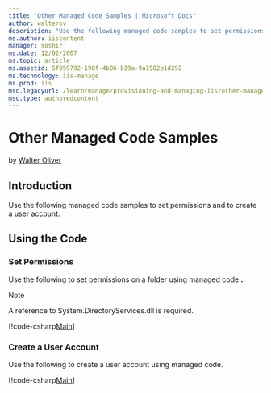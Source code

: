 ```yaml
---
title: "Other Managed Code Samples | Microsoft Docs"
author: walterov
description: "Use the following managed code samples to set permissions and to create a user account. Using the Code Set Permissions Use the following to set permissions o..."
ms.author: iiscontent
manager: soshir
ms.date: 12/02/2007
ms.topic: article
ms.assetid: 5f959792-198f-4b86-b19a-9a1582b1d292
ms.technology: iis-manage
ms.prod: iis
msc.legacyurl: /learn/manage/provisioning-and-managing-iis/other-managed-code-samples
msc.type: authoredcontent
---
```

Other Managed Code Samples
====================
by [Walter Oliver](https://github.com/walterov)

## Introduction

Use the following managed code samples to set permissions and to create a user account.

## Using the Code

### Set Permissions

Use the following to set permissions on a folder using managed code **.**

> [!NOTE]
> A reference to System.DirectoryServices.dll is required.


[!code-csharp[Main](other-managed-code-samples/samples/sample1.cs)]


### Create a User Account

Use the following to create a user account using managed code.


[!code-csharp[Main](other-managed-code-samples/samples/sample2.cs)]
